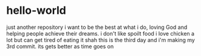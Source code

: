 # hello-world
just another repository
i want to be the best at what i do, loving God and helping people achieve their dreams.
i don't like spoilt food
i love chicken a lot but can get tired of eating it shah
this is the third day and i'm making my 3rd commit.
its gets better as time goes on
